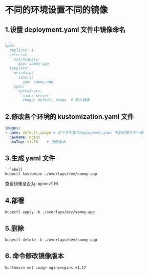 # 不同的环境设置不同的镜像

## 1.设置 deployment.yaml 文件中镜像命名

```yaml
...
spec:
  replicas: 1
  selector:
    matchLabels:
      app: sammy-app
  template:
    metadata:
      labels:
        app: sammy-app
    spec:
      containers:
      - name: server
        image: default_image  # 默认镜像

```

## 2.修改各个环境的 kustomization.yaml 文件
```yaml
images:
- name: default_image # 这个名字要与deployment.yaml 中的镜像名字一致
  newName: nginx
  newTag: v1.16    # 镜像版本
```

## 3.生成 yaml 文件
```shell
```shell
kubectl kustomize ./overlays/dev/sammy-app
```
查看镜像是否为 nginx:v1.16


## 4.部署
```shell
kubectl apply -k ./overlays/dev/sammy-app
```


## 5.删除
```shell
kubectl delete -k ./overlays/dev/sammy-app
```

## 6. 命令修改镜像版本
```shell
kustomize set image nginx=nginx:v1.17
```
